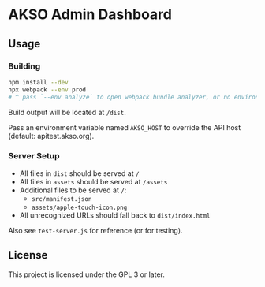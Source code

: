 # AKSO Admin Dashboard
## Usage
### Building
```sh
npm install --dev
npx webpack --env prod
# ^ pass `--env analyze` to open webpack bundle analyzer, or no environment to build for development
```
Build output will be located at `/dist`.

Pass an environment variable named `AKSO_HOST` to override the API host (default: apitest.akso.org).

### Server Setup
- All files in `dist` should be served at `/`
- All files in `assets` should be served at `/assets`
- Additional files to be served at `/`:
    + `src/manifest.json`
    + `assets/apple-touch-icon.png`
- All unrecognized URLs should fall back to `dist/index.html`

Also see `test-server.js` for reference (or for testing).

## License
This project is licensed under the GPL 3 or later.
